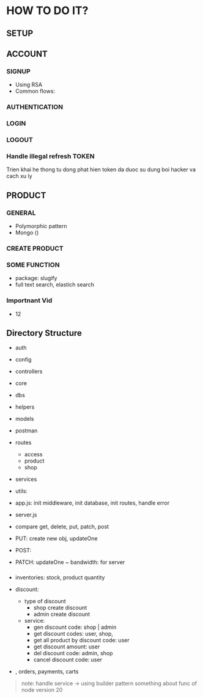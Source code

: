 # HOW TO DO IT?

## SETUP

## ACCOUNT

### SIGNUP

- Using RSA
- Common flows:

### AUTHENTICATION

### LOGIN

### LOGOUT

### Handle illegal refresh TOKEN

Trien khai he thong tu dong phat hien token da duoc su dung boi hacker va cach xu ly

## PRODUCT

### GENERAL

- Polymorphic pattern
- Mongo
()

### CREATE PRODUCT

### SOME FUNCTION

- package: slugify
- full text search, elastich search

### Importnant Vid

- 12


## Directory Structure

- auth
- config
- controllers
- core
- dbs
- helpers
- models
- postman
- routes
  - access
  - product
  - shop
- services
- utils: 
- app.js: init middleware, init database, init routes, handle error
- server.js

- compare get, delete, put, patch, post
- PUT: create new obj, updateOne
- POST: 
- PATCH: updateOne
~ bandwidth: for server


###

- inventories: stock, product quantity
- discount:
  - type of discount
    - shop create discount 
    - admin create discount
  - service:
    - gen discount code: shop | admin
    - get discount codes: user, shop,
    - get all product by discount code: user
    - get discount amount: user
    - del discount code: admin, shop
    - cancel discount code: user
  
- , orders, payments, carts


> note: handle service → using builder pattern
> something about func of node version 20
